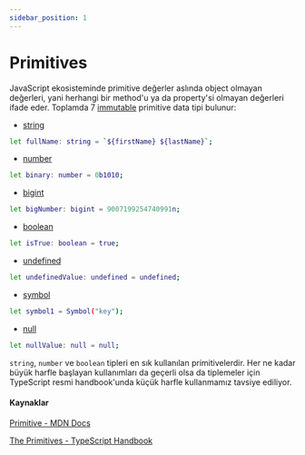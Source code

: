 ```yaml
---
sidebar_position: 1
---
```


# Primitives

JavaScript ekosisteminde primitive değerler aslında object olmayan değerleri, yani herhangi bir method'u ya da property'si olmayan değerleri ifade eder. Toplamda 7 [immutable](https://developer.mozilla.org/en-US/docs/Glossary/Immutable) primitive data tipi bulunur:
* [string](https://developer.mozilla.org/en-US/docs/Glossary/String)

```bash
let fullName: string = `${firstName} ${lastName}`;
```

* [number](https://developer.mozilla.org/en-US/docs/Glossary/Number)

```bash
let binary: number = 0b1010;
```

* [bigint](https://developer.mozilla.org/en-US/docs/Glossary/BigInt)

```bash
let bigNumber: bigint = 9007199254740991n;
```

* [boolean](https://developer.mozilla.org/en-US/docs/Glossary/Boolean)

```bash
let isTrue: boolean = true;
```

* [undefined](https://developer.mozilla.org/en-US/docs/Glossary/Undefined)

```bash
let undefinedValue: undefined = undefined;
```

* [symbol](https://developer.mozilla.org/en-US/docs/Web/JavaScript/Reference/Global_Objects/Symbol)

```bash
let symbol1 = Symbol("key");
```

* [null](https://developer.mozilla.org/en-US/docs/Glossary/Null)

```bash
let nullValue: null = null;
```


`string`, `number` ve `boolean` tipleri en sık kullanılan primitivelerdir. Her ne kadar büyük harfle başlayan kullanımları da geçerli olsa da tiplemeler için TypeScript resmi handbook'unda küçük harfle kullanmamız tavsiye ediliyor.  

#### Kaynaklar
[Primitive - MDN Docs](https://developer.mozilla.org/en-US/docs/Glossary/Primitive)

[The Primitives - TypeScript Handbook](https://developer.mozilla.org/en-US/docs/Glossary/Null)